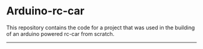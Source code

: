 # Arduino-rc-car
This repository contains the code for a project that was used in the building of an arduino powered rc-car from scratch.

--------------------------------------------------------------------------------------------------

